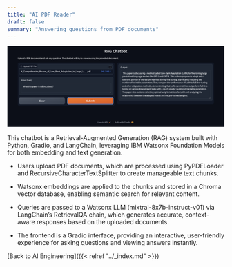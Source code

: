 ```yaml
---
title: "AI PDF Reader"
draft: false
summary: "Answering questions from PDF documents"
---
```

![AI PDF Reader](../static/images/QA_bot.png)

This chatbot is a Retrieval-Augmented Generation (RAG) system built with Python, Gradio, and LangChain, leveraging IBM Watsonx Foundation Models for both embedding and text generation.

- Users upload PDF documents, which are processed using PyPDFLoader and RecursiveCharacterTextSplitter to create manageable text chunks.

- Watsonx embeddings are applied to the chunks and stored in a Chroma vector database, enabling semantic search for relevant content.

- Queries are passed to a Watsonx LLM (mixtral-8x7b-instruct-v01) via LangChain’s RetrievalQA chain, which generates accurate, context-aware responses based on the uploaded documents.

- The frontend is a Gradio interface, providing an interactive, user-friendly experience for asking questions and viewing answers instantly.

[Back to AI Engineering]({{< relref "../_index.md" >}})